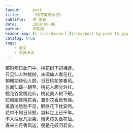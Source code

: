 ```yaml
---
layout:     post
title:      《桃花庵遇仙记》
subtitle:   明 唐寅
date:       2020-08-06
author:     听松阁
header-img: {{ site.baseurl }}/img/post-bg-poem-16.jpg
catalog: true
tags:
    - 美文
    - 古典诗词
---
```


那时那日此门中，桃花树下初相逢。<br>
只见仙人种桃树，未闻仙人看花红。<br>
朝朝期待仙人顾，日日桃花笑春风。<br>
忽闻仙踪一朝至，桃花人面分外红。<br>
桃花谷里桃花仙，桃花美人树下眠。<br>
花魂酿就桃花酒，君识花香皆有缘。<br>
美酒消愁愁不见，醉卧花下枕安然。<br>
花中不知日月短，岂料世上已千年。<br>
不入浊世凡尘染，情愿枝头做花仙。<br>
春来三月香风送，便是花奴问君安。<br>
